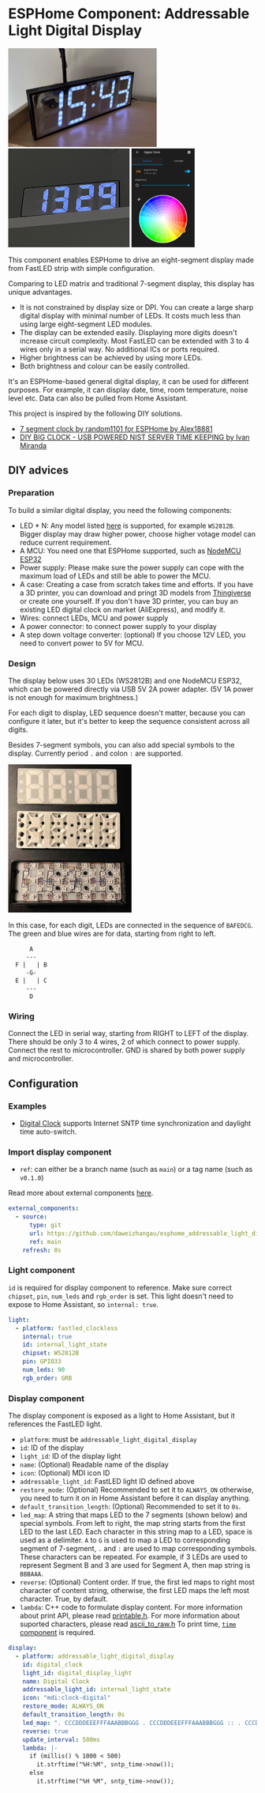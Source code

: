 # ESPHome Component: Addressable Light Digital Display

[<img src="images/big_digital_display_by_dawei_zhang_202011.jpg" alt="drawing" height="200"/>](images/big_digital_display_by_dawei_zhang_202011.jpg) 
[<img src="images/small_digital_display_by_dawei_zhang_202201.jpg" alt="drawing" height="200"/>](images/small_digital_display_by_dawei_zhang_202201.jpg) 
[<img src="images/home_assistant_control.jpg" alt="drawing" height="200"/>](images/home_assistant_control.jpg)

This component enables ESPHome to drive an eight-segment display made from FastLED strip with simple configuration.

Comparing to LED matrix and traditional 7-segment display, this display has unique advantages. 
  - It is not constrained by display size or DPI. You can create a large sharp digital display with minimal number of LEDs. It costs much less than using large eight-segment LED modules. 
  - The display can be extended easily. Displaying more digits doesn't increase circuit complexity. Most FastLED can be extended with 3 to 4 wires only in a serial way. No additional ICs or ports required.
  - Higher brightness can be achieved by using more LEDs.
  - Both brightness and colour can be easily controlled.

It's an ESPHome-based general digital display, it can be used for different purposes. For example, it can display date, time, room temperature, noise level etc. Data can also be pulled from Home Assistant.

This project is inspired by the following DIY solutions. 

* [7 segment clock by random1101 for ESPHome
by Alex18881](https://www.thingiverse.com/thing:4689116)
* [DIY BIG CLOCK - USB POWERED NIST SERVER TIME KEEPING by  Ivan Miranda](https://www.youtube.com/watch?v=PixXKK8N_wA)

## DIY advices

### Preparation 

To build a similar digital display, you need the following components:

- LED * N: Any model listed [here](https://esphome.io/components/light/fastled.html#supported-chipsets) is supported, for example `WS2812B`. Bigger display may draw higher power, choose higher votage model can reduce current requirement. 
- A MCU: You need one that ESPHome supported, such as [NodeMCU ESP32](https://esphome.io/devices/nodemcu_esp32.html)
- Power supply: Please make sure the power supply can cope with the maximum load of LEDs and still be able to power the MCU.
- A case: Creating a case from scratch takes time and efforts. If you have a 3D printer, you can download and pringt 3D models from [Thingiverse](https://www.thingiverse.com/) or create one yourself. If you don't have 3D printer, you can buy an existing LED digital clock on market (AliExpress), and modify it. 
- Wires: connect LEDs, MCU and power supply
- A power connector: to connect power supply to your display
- A step down voltage converter: (optional) If you choose 12V LED, you need to convert power to 5V for MCU. 

### Design

The display below uses 30 LEDs (WS2812B) and one NodeMCU ESP32, which can be powered directly via USB 5V 2A power adapter. (5V 1A power is not enough for maximum brightness.)

For each digit to display, LED sequence doesn't matter, because you can configure it later, but it's better to keep the sequence consistent across all digits. 

Besides 7-segment symbols, you can also add special symbols to the display. Currently period `.` and colon `:` are supported.

[<img src="images/small_digital_display_disassembled_by_dawei_zhang_202201.jpg" alt="drawing" height="300"/>](images/small_digital_display_disassembled_by_dawei_zhang_202201.jpg) 

In this case, for each digit, LEDs are connected in the sequence of `BAFEDCG`. The green and blue wires are for data, starting from right to left. 
```
      A
     ---
  F |   | B
     -G-
  E |   | C
     ---
      D
```
### Wiring

Connect the LED in serial way, starting from RIGHT to LEFT of the display. There should be only 3 to 4 wires, 2 of which connect to power supply. Connect the rest to microcontroller. GND is shared by both power supply and microcontroller. 

## Configuration

### Examples
- [Digital Clock](examples/digital_clock.yaml) supports Internet SNTP time synchronization and daylight time auto-switch.

### Import display component
- `ref`: can either be a branch name (such as `main`) or a tag name (such as `v0.1.0`)

Read more about external components [here](https://esphome.io/components/external_components.html).

```yaml
external_components:
  - source:
      type: git
      url: https://github.com/daweizhangau/esphome_addressable_light_digital_display
      ref: main
    refresh: 0s
```

### Light component

`id` is required for display component to reference. Make sure correct `chipset`, `pin`, `num_leds` and `rgb_order` is set. This light doesn't need to expose to Home Assistant, so `internal: true`. 

```yaml
light:
  - platform: fastled_clockless
    internal: true
    id: internal_light_state
    chipset: WS2812B
    pin: GPIO33
    num_leds: 90
    rgb_order: GRB
```

### Display component

The display component is exposed as a light to Home Assistant, but it references the FastLED light.

- `platform`: must be `addressable_light_digital_display`
- `id`: ID of the display
- `light_id`: ID of the display light
- `name`: (Optional) Readable name of the display
- `icon`: (Optional) MDI icon ID
- `addressable_light_id`: FastLED light ID defined above
- `restore_mode`: (Optional) Recommended to set it to `ALWAYS_ON` otherwise, you need to turn it on in Home Assistant before it can display anything.
- `default_transition_length`: (Optional) Recommended to set it to `0s`.
- `led_map`: A string that maps LED to the 7 segments (shown below) and special symbols. From left to right, the map string starts from the first LED to the last LED. Each character in this string map to a LED, space is used as a delimiter. `A` to `G` is used to map a LED to corresponding segment of 7-segment, `.` and `:` are used to map corresponding symbols. These characters can be repeated. For example, if 3 LEDs are used to represent Segment B and 3 are used for Segment A, then map string is `BBBAAA`.
- `reverse`: (Optional) Content order. If true, the first led maps to right most character of content string, otherwise, the first LED maps the left most character. True, by default.
- `lambda`: C++ code to formulate display content. 
For more information about print API, please read [printable.h](components/addressable_light_digital_display/printable.h). 
For more information about suported characters, please read [ascii_to_raw.h](components/addressable_light_digital_display/ascii_to_raw.h)
To print time, [`time` component](https://esphome.io/components/time.html) is required.

```yaml
display:
  - platform: addressable_light_digital_display
    id: digital_clock
    light_id: digital_display_light
    name: Digital Clock
    addressable_light_id: internal_light_state
    icon: "mdi:clock-digital"
    restore_mode: ALWAYS_ON
    default_transition_length: 0s
    led_map: ". CCCDDDEEEFFFAAABBBGGG . CCCDDDEEEFFFAAABBBGGG :: . CCCDDDEEEFFFAAABBBGGG . CCCDDDEEEFFFAAABBBGGG"
    reverse: true
    update_interval: 500ms
    lambda: |-
      if (millis() % 1000 < 500)
        it.strftime("%H:%M", sntp_time->now());
      else
        it.strftime("%H %M", sntp_time->now());
```
